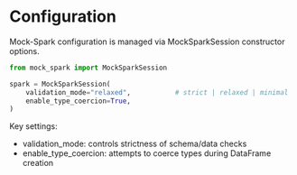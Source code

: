 # Configuration

Mock-Spark configuration is managed via MockSparkSession constructor options.

```python
from mock_spark import MockSparkSession

spark = MockSparkSession(
    validation_mode="relaxed",           # strict | relaxed | minimal
    enable_type_coercion=True,
)
```

Key settings:
- validation_mode: controls strictness of schema/data checks
- enable_type_coercion: attempts to coerce types during DataFrame creation
